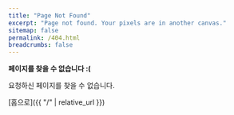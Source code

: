 ```yaml
---
title: "Page Not Found"
excerpt: "Page not found. Your pixels are in another canvas."
sitemap: false
permalink: /404.html
breadcrumbs: false
---
```


**페이지를 찾을 수 없습니다 :(**

요청하신 페이지를 찾을 수 없습니다.

[홈으로]({{ "/" | relative_url }})
